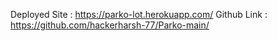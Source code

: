 Deployed Site : https://parko-lot.herokuapp.com/
Github Link : https://github.com/hackerharsh-77/Parko-main/
